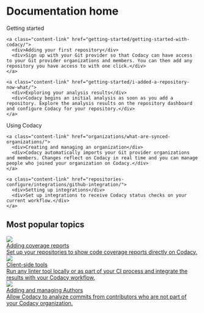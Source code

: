 # Documentation home

<div class="content-columns-wrapper">
  <div class="content-link-column">
    <div>Getting started</div>

    <a class="content-link" href="getting-started/getting-started-with-codacy/">
      <div>Adding your first repository</div>
      <div>Sign up with your Git provider so that Codacy can have access to your Git provider organizations and members. You can then add any repository you have access to with one click.</div>
    </a>

    <a class="content-link" href="getting-started/i-added-a-repository-now-what/">
      <div>Exploring your analysis results</div>
      <div>Codacy begins an initial analysis as soon as you add a repository. Explore the analysis results on the repository dashboard and configure Codacy for your repository.</div>
    </a>
  </div>

  <div class="content-link-column">
    <div>Using Codacy</div>

    <a class="content-link" href="organizations/what-are-synced-organizations/">
      <div>Creating and managing an organization</div>
      <div>Codacy automatically imports your Git provider organizations and members. Changes reflect on Codacy in real time and you can manage people who joined your organization on Codacy.</div>
    </a>

    <a class="content-link" href="repositories-configure/integrations/github-integration/">
      <div>Setting up integrations</div>
      <div>Set up integrations to receive Codacy status checks on your current workflow.</div>
    </a>
  </div>
</div>

<h2>Most popular topics</h2>

<div class="topic-row">
  <a class="topic-card" href="coverage-reporterBROKEN/">
    <div class="tc-icon">
      <img src="/assets/images/icon-checklist.svg">
    </div>
    <div class="tc-content">
      <div>Adding coverage reports</div>
      <div>Set up your repositories to show code coverage reports directly on Codacy.</div>
    </div>
  </a>
  <a class="topic-card"  href="related-tools/client-side-tools/">
    <div class="tc-icon">
      <img src="/assets/images/icon-checkmark.svg">
    </div>
    <div class="tc-content">
      <div>Client-side tools</div>
      <div>Run any linter tool locally or as part of your CI process and integrate the results with your Codacy workflow.</div>
    </div>
  </a>
  <a class="topic-card"  href="organizations/adding-and-managing-authors/">
    <div class="tc-icon">
      <img src="/assets/images/icon-user-management.svg">
    </div>
    <div class="tc-content">
      <div>Adding and managing Authors</div>
      <div>Allow Codacy to analyze commits from contributors who are not part of your Codacy organization.</div>
    </div>
  </a>
</div>
